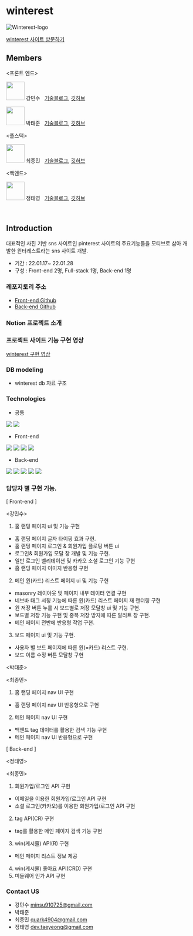 # winterest

![Winterest-logo](https://user-images.githubusercontent.com/90169703/152731312-fdbc3a49-8155-4d26-9c8b-aad868c3045a.png)


[winterest 사이트 방문하기]()

## Members

<프론트 엔드>

<img src="https://user-images.githubusercontent.com/90169703/152270453-d84bbe12-ce24-4b7a-94a2-319125ee3f11.jpg" width="50px" height="50px"/> 강민수 &nbsp; [기술블로그](https://velog.io/@minsu8834),  [깃허브](https://github.com/minchodang)

<img src="https://user-images.githubusercontent.com/90169703/152270576-9b3a2a21-dbbe-4294-ae58-56dfb67e12bb.jpg" width="50px" height="50px"/> 박태준 &nbsp; [기술블로그](),  [깃허브](https://github.com/TaeJoonPark)

<풀스택>

<img src="https://user-images.githubusercontent.com/90169703/152270561-f44068bf-81d4-4b65-9124-2dafdc96d0fc.jpg" width="50px" height="50px"/> 최종민 &nbsp; [기술블로그](https://quark21.tistory.com/category/Programming),  [깃허브](https://github.com/quark4904/)

<백엔드>

<img src="https://user-images.githubusercontent.com/90169703/152270596-805d1d9c-07b0-4fee-9dfb-6cf6d9deff80.jpg" width="50px" height="50px"/> 정태영 &nbsp; [기술블로그](https://dev-taeyeong.github.io),  [깃허브](https://github.com/dev-taeyeong)

<br>

## Introduction

대표적인 사진 기반 sns 사이트인 pinterest 사이트의 주요기능들을 모티브로 삼아 개발한 윈터레스트라는 sns 사이트 개발.

- 기간 : 22.01.17~ 22.01.28
- 구성 : Front-end 2명, Full-stack 1명, Back-end 1명

### 레포지토리 주소

- [Front-end Github](https://github.com/wecode-bootcamp-korea/fullstack3-2nd-winterest-frontend)
- [Back-end Github](https://github.com/wecode-bootcamp-korea/fullstack3-2nd-winterest-backend)

### Notion 프로젝트 소개

### 프로젝트 사이트 기능 구현 영상

[winterest 구현 영상]()

### DB modeling

- winterest db 자료 구조

### Technologies

- 공통

<img src="https://img.shields.io/badge/github-181717?style=for-the-badge&logo=github&logoColor=#181717"> <img src="https://img.shields.io/badge/visualstudiocode-007ACC?style=for-the-badge&logo=visualstudiocode&logoColor=white">

- Front-end

<img src="https://img.shields.io/badge/html5-E34F26?style=for-the-badge&logo=html5&logoColor=white"> <img src="https://img.shields.io/badge/styled--components-DB7093?style=for-the-badge&logo=styled-components&logoColor=white"> <img src="https://img.shields.io/badge/javascript-F7DF1E?style=for-the-badge&logo=javascript&logoColor=black"> <img src="https://img.shields.io/badge/react-61DAFB?style=for-the-badge&logo=react&logoColor=black">

- Back-end

<img src="https://img.shields.io/badge/prisma-2D3748?style=for-the-badge&logo=prisma&logoColor=white"> <img src="https://img.shields.io/badge/mysql-4479A1?style=for-the-badge&logo=mysql&logoColor=white"> <img src="https://img.shields.io/badge/node.js-339933?style=for-the-badge&logo=node.js&logoColor=white"> <img src="https://img.shields.io/badge/postman-FF6C37?style=for-the-badge&logo=postman&logoColor=white"> <img src="https://img.shields.io/badge/express-000000?style=for-the-badge&logo=express&logoColor=white">

### 담당자 별 구현 기능.

[ Front-end ]

<강민수>

1. 홈 랜딩 페이지 ui 및 기능 구현

- 홈 랜딩 페이지 글자 타이핑 효과 구현.
- 홈 랜딩 페이지 로그인 & 회원가입 플로팅 버튼 ui
- 로그인& 회원가입 모달 창 개발 및 기능 구현.
- 일반 로그인 벨리데이션 및 카카오 소셜 로그인 기능 구현
- 홈 랜딩 페이지 이미지 반응형 구현

2. 메인 윈(카드) 리스트 페이지 ui 및 기능 구현

- masonry 레이아웃 및 페이지 내부 데이터 연결 구현
- 네브바 태그 서칭 기능에 따른 윈(카드) 리스트 페이지 재 랜더링 구현
- 윈 저장 버튼 누를 시 보드별로 저장 모달창 ui 및 기능 구현.
- 보드별 저장 기능 구현 및 중복 저장 방지에 따른 알러트 창 구현.
- 메인 페이지 전반에 반응형 작업 구현.

3. 보드 페이지 ui 및 기능 구현.

- 사용자 별 보드 페이지에 따른 윈(=카드) 리스트 구현.
- 보드 이름 수정 버튼 모달창 구현

<박태준>

<최종민>

1. 홈 랜딩 페이지 nav UI 구현

- 홈 랜딩 페이지 nav UI 반응형으로 구현

2. 메인 페이지 nav UI 구현

- 백엔드 tag 데이터를 활용한 검색 기능 구현
- 메인 페이지 nav UI 반응형으로 구현

[ Back-end ]

<정태영>

<최종민>

1. 회원가입/로그인 API 구현

- 이메일을 이용한 회원가입/로그인 API 구현
- 소셜 로그인(카카오)를 이용한 회원가입/로그인 API 구현

2. tag API(CR) 구현

- tag를 활용한 메인 페이지 검색 기능 구현

3. win(게시물) API(R) 구현

- 메인 페이지 리스트 정보 제공

4. win(게시물) 좋아요 API(CRD) 구현
5. 미들웨어 인가 API 구현

### Contact US

- 강민수 minsu910725@gmail.com
- 박태준
- 최종민 quark4904@gmail.com
- 정태영 dev.taeyeong@gmail.com
